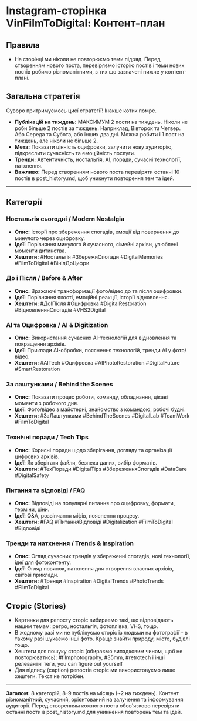 # Instagram-сторінка VinFilmToDigital: Контент-план

## Правила
- На сторінці ми ніколи не повторюємо теми підряд. Перед створенням нового поста, перевіряємо історію постів і теми нових постів робимо різноманітними, з тих що зазначені нижче у контент-плані.

## Загальна стратегія

Суворо притримуємось циєї стратегії! Інакше котик помре.

- **Публікацій на тиждень:** МАКСИМУМ 2 пости на тиждень. Ніколи не роби більше 2 постів за тиждень. Наприклад, Вівторок та Четвер. Або Середа та Субота, або інших два дні. Можна робити і 1 пост на тиждень, але ніколи не більше 2.
- **Мета:** Показати цінність оцифровки, залучити нову аудиторію, підкреслити сучасність та емоційність послуги.
- **Тренди:** Автентичність, ностальгія, AI, поради, сучасні технології, натхнення.
- **Важливо:** Перед створенням нового поста перевіряти останні 10 постів в post_history.md, щоб уникнути повторення тем та ідей.

---

## Категорії

### Ностальгія сьогодні / Modern Nostalgia
- **Опис:** Історії про збереження спогадів, емоції від повернення до минулого через оцифровку.
- **Ідеї:** Порівняння минулого й сучасного, сімейні архіви, улюблені моменти дитинства.
- **Хештеги:** #Ностальгія #ЗбережиСпогади #DigitalMemories #FilmToDigital #ВінілДоЦифри

### До і Після / Before & After
- **Опис:** Вражаючі трансформації фото/відео до та після оцифровки.
- **Ідеї:** Порівняння якості, емоційні реакції, історії відновлення.
- **Хештеги:** #ДоІПісля #Оцифровка #DigitalRestoration #ВідновленняСпогадів #VHS2Digital

### AI та Оцифровка / AI & Digitization
- **Опис:** Використання сучасних AI-технологій для відновлення та покращення архівів.
- **Ідеї:** Приклади AI-обробки, пояснення технологій, тренди AI у фото/відео.
- **Хештеги:** #AITech #Оцифровка #AIPhotoRestoration #DigitalFuture #SmartRestoration

### За лаштунками / Behind the Scenes
- **Опис:** Показати процес роботи, команду, обладнання, цікаві моменти з робочого дня.
- **Ідеї:** Фото/відео з майстерні, знайомство з командою, робочі будні.
- **Хештеги:** #ЗаЛаштунками #BehindTheScenes #DigitalLab #TeamWork #FilmToDigital

### Технічні поради / Tech Tips
- **Опис:** Корисні поради щодо зберігання, догляду та організації цифрових архівів.
- **Ідеї:** Як зберігати файли, безпека даних, вибір форматів.
- **Хештеги:** #ТехПоради #DigitalTips #ЗбереженняСпогадів #DataCare #DigitalSafety

### Питання та відповіді / FAQ
- **Опис:** Відповіді на популярні питання про оцифровку, формати, терміни, ціни.
- **Ідеї:** Q&A, розвінчання міфів, пояснення процесу.
- **Хештеги:** #FAQ #ПитанняВідповіді #Digitalization #FilmToDigital #Відповіді

### Тренди та натхнення / Trends & Inspiration
- **Опис:** Огляд сучасних трендів у збереженні спогадів, нові технології, ідеї для фотоконтенту.
- **Ідеї:** Огляд новинок, натхнення для створення власних архівів, світові приклади.
- **Хештеги:** #Тренди #Inspiration #DigitalTrends #PhotoTrends #FilmToDigital

## Сторіс (Stories)

 - Картинки для репосту сторіс вибираємо такі, що відповідають нашим темам: ретро, ностальгія, фотоплівка, VHS, тощо.
 - В жодному разі ми не публікуємо сторіс із людьми на фотографії - в такому разі шукаємо інші фото. Краще знайти природу, місто, будівлі тощо.
 - Хештеги для пошуку сторіс (обираємо випадковим чином, щоб не повторюватись): #filmphotography, #35mm, #retrotech і інші релевантні теги, you can figure out yourself
 - Для підпису (caption) репостів сторіс ми використовуємо лише хештеги. Текст не потрібен.

---

**Загалом:** 8 категорій, 8–9 постів на місяць (~2 на тиждень). Контент різноманітний, сучасний, орієнтований на залучення та інформування аудиторії. Перед створенням кожного поста обов'язково перевіряти останні пости в post_history.md для уникнення повторень тем та ідей.

